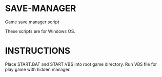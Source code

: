 # SAVE-MANAGER
Game save manager script

These scripts are for Windows OS.

# INSTRUCTIONS
Place START.BAT and START.VBS into root game directory. Run VBS file for play game with hidden manager.
